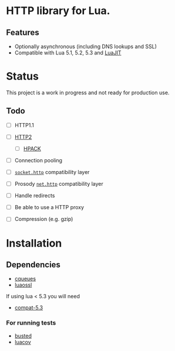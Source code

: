 # HTTP library for Lua.

## Features

  - Optionally asynchronous (including DNS lookups and SSL)
  - Compatible with Lua 5.1, 5.2, 5.3 and [LuaJIT](http://luajit.org/)


# Status

This project is a work in progress and not ready for production use.

## Todo

  - [ ] HTTP1.1
  - [ ] [HTTP2](https://http2.github.io/http2-spec/)
	  - [ ] [HPACK](https://http2.github.io/http2-spec/compression.html)
  - [ ] Connection pooling
  - [ ] [`socket.http`](http://w3.impa.br/~diego/software/luasocket/http.html) compatibility layer
  - [ ] Prosody [`net.http`](https://prosody.im/doc/developers/net/http) compatibility layer
  - [ ] Handle redirects
  - [ ] Be able to use a HTTP proxy
  - [ ] Compression (e.g. gzip)


# Installation

## Dependencies

  - [cqueues](http://25thandclement.com/~william/projects/cqueues.html)
  - [luaossl](http://25thandclement.com/~william/projects/luaossl.html)

If using lua < 5.3 you will need

  - [compat-5.3](https://github.com/keplerproject/lua-compat-5.3)

### For running tests

  - [busted](http://olivinelabs.com/busted/)
  - [luacov](https://keplerproject.github.io/luacov/)
